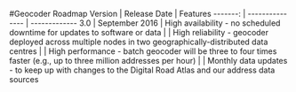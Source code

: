 #Geocoder Roadmap
Version | Release Date | Features
-------: | --------------- | -------------
3.0 | September 2016 | High availability - no scheduled downtime for updates to software or data
 | | High reliability - geocoder deployed across multiple nodes in two geographically-distributed data centres
 | | High performance - batch geocoder will be three to four times faster (e.g., up to three million addresses per hour)
 | | Monthly data updates - to keep up with changes to the Digital Road Atlas and our address data sources
